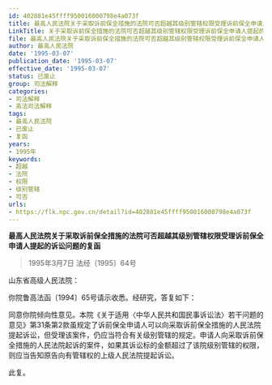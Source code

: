 ```yaml
---
id: 402881e45ffff950016000798e4a073f
title: 最高人民法院关于采取诉前保全措施的法院可否超越其级别管辖权限受理诉前保全申请人提起的诉讼问题的复函
LinkTitle: 关于采取诉前保全措施的法院可否超越其级别管辖权限受理诉前保全申请人提起的诉讼问题的复函（1995）
file: 最高人民法院关于采取诉前保全措施的法院可否超越其级别管辖权限受理诉前保全申请人提起的诉讼问题的复函_19950307_402881e45ffff950016000798e4a073f.docx
author: 最高人民法院
date: '1995-03-07'
publication_date: '1995-03-07'
effective_date: '1995-03-07'
status: 已废止
group: 司法解释
categories:
- 司法解释
- 高法司法解释
tags:
- 最高人民法院
- 已废止
- 复函
years:
- 1995年
keywords:
- 超越
- 法院
- 权限
- 级别管辖
- 可否
urls:
- https://flk.npc.gov.cn/detail?id=402881e45ffff950016000798e4a073f
---
```


**最高人民法院关于采取诉前保全措施的法院可否超越其级别管辖权限受理诉前保全申请人提起的诉讼问题的复函**

> 1995年3月7日 法经〔1995〕64号

山东省高级人民法院：

你院鲁高法函〔1994〕65号请示收悉。经研究，答复如下：

同意你院倾向性意见。本院《关于适用〈中华人民共和国民事诉讼法〉若干问题的意见》第31条第2款虽规定了诉前保全申请人可以向采取诉前保全措施的人民法院提起诉讼，但受理该案件，仍应当符合有关级别管辖的规定。申请人向采取诉前保全措施的人民法院起诉的案件，如果其诉讼标的金额超过了该院级别管辖的权限，则应当告知原告向有管辖权的上级人民法院提起诉讼。

此复。
